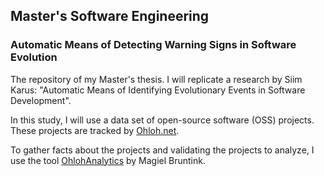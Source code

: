 Master's Software Engineering
------------------

### Automatic Means of Detecting Warning Signs in Software Evolution

The repository of my Master's thesis.
I will replicate a research by Siim Karus: "Automatic Means of Identifying Evolutionary Events in Software Development".

In this study, I will use a data set of open-source software (OSS) projects. These projects are tracked by
[Ohloh.net](http://www.ohloh.net).

To gather facts about the projects and validating the projects to analyze, I use the tool [OhlohAnalytics](https://github.com/martyn82/OhlohAnalytics)
by Magiel Bruntink.
